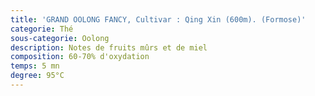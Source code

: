 ```yaml
---
title: 'GRAND OOLONG FANCY, Cultivar : Qing Xin (600m). (Formose)'
categorie: Thé
sous-categorie: Oolong
description: Notes de fruits mûrs et de miel
composition: 60-70% d'oxydation
temps: 5 mn
degree: 95°C
---
```


